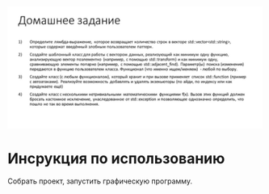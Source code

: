 ![Alt text](task.jpg?raw=true "Задание")

# Инсрукция по использованию

Собрать проект, запустить графическую программу.
